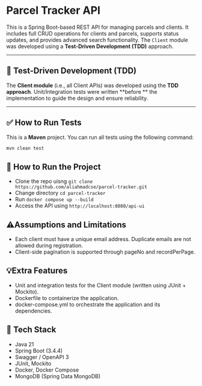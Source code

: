 # Parcel Tracker API

This is a Spring Boot-based REST API for managing parcels and clients. It includes full CRUD operations for clients and
parcels, supports status updates, and provides advanced search functionality. The `Client` module was developed using a
**Test-Driven Development (TDD)** approach.

---

## 🧪 Test-Driven Development (TDD)

The **Client module** (i.e., all Client APIs) was developed using the **TDD approach**. Unit/Integration tests were written **before
** the implementation to guide the design and ensure reliability.

---

## ✅ How to Run Tests

This is a **Maven** project. You can run all tests using the following command:

```bash
mvn clean test
```

## 🚀 How to Run the Project

- Clone the repo uisng `git clone https://github.com/aliahmadcse/parcel-tracker.git`
- Change directory `cd parcel-tracker`
- Run `docker compose up --build`
- Access the API using `http://localhost:8080/api-ui`

## ⚠️Assumptions and Limitations
- Each client must have a unique email address. Duplicate emails are not allowed during registration.
- Client-side pagination is supported through pageNo and recordPerPage.

## 💡Extra Features
- Unit and integration tests for the Client module (written using JUnit + Mockito).
- Dockerfile to containerize the application.
- docker-compose.yml to orchestrate the application and its dependencies.

## 📁 Tech Stack
- Java 21
- Spring Boot (3.4.4)
- Swagger / OpenAPI 3
- JUnit, Mockito
- Docker, Docker Compose
- MongoDB (Spring Data MongoDB)
